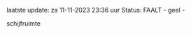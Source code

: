 laatste update: 
za 11-11-2023 23:36   uur 
Status: FAALT - geel - 
<div class="service Y">schijfruimte</div>